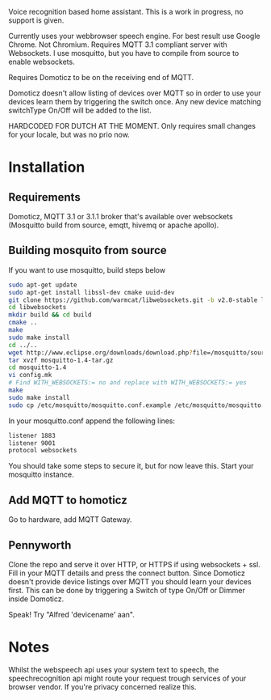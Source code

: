 Voice recognition based home assistant.
This is a work in progress, no support is given.

Currently uses your webbrowser speech engine. For best result use Google Chrome. Not Chromium.
Requires MQTT 3.1 compliant server with Websockets. I use mosquitto, but you have to compile from source to enable websockets.

Requires Domoticz to be on the receiving end of MQTT.

Domoticz doesn't allow listing of devices over MQTT so in order to use your devices learn them by triggering the switch once. Any new device matching switchType On/Off will be added to the list.

HARDCODED FOR DUTCH AT THE MOMENT. Only requires small changes for your locale, but  was no prio now.

# Installation
## Requirements
Domoticz, MQTT 3.1 or 3.1.1 broker that's available over websockets (Mosquitto build from source, emqtt, hivemq or apache apollo).

## Building mosquito from source
If you want to use mosquitto, build steps below

```bash
sudo apt-get update
sudo apt-get install libssl-dev cmake uuid-dev
git clone https://github.com/warmcat/libwebsockets.git -b v2.0-stable libwebsockets
cd libwebsockets
mkdir build && cd build
cmake ..
make
sudo make install
cd ../..
wget http://www.eclipse.org/downloads/download.php?file=/mosquitto/source/mosquitto-1.4.9.tar.gz
tar xvzf mosquitto-1.4-tar.gz
cd mosquitto-1.4
vi config.mk
# Find WITH_WEBSOCKETS:= no and replace with WITH_WEBSOCKETS:= yes
make
sudo make install
sudo cp /etc/mosquitto/mosquitto.conf.example /etc/mosquitto/mosquitto.conf
```

In your mosquitto.conf append the following lines:

```bash
listener 1883
listener 9001
protocol websockets
```

You should take some steps to secure it, but for now leave this. Start your mosquitto instance.

## Add MQTT to homoticz
Go to hardware, add MQTT Gateway.

## Pennyworth
Clone the repo and serve it over HTTP, or HTTPS if using websockets + ssl.
Fill in your MQTT details and press the connect button.
Since Domoticz doesn't provide device listings over MQTT you should learn your devices first.
This can be done by triggering a Switch of type On/Off or Dimmer inside Domoticz.

Speak! Try "Alfred 'devicename' aan".

# Notes
Whilst the webspeech api uses your system text to speech, the speechrecognition api might route your request trough services of your browser vendor. If you're privacy concerned realize this.